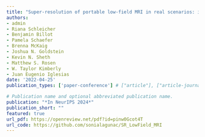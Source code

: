 ```yaml
---
title: "Super-resolution of portable low-field MRI in real scenarios: integration with denoising and domain adaptation"
authors:
- admin
- Riana Schleicher
- Benjamin Billot
- Pamela Schaefer
- Brenna McKaig
- Joshua N. Goldstein
- Kevin N. Sheth
- Matthew S. Rosen
- W. Taylor Kimberly
- Juan Eugenio Iglesias
date: '2022-04-25'
publication_types: ['paper-conference'] # ["article"], ["article-journal"] or ['paper-conference']

# Publication name and optional abbreviated publication name.
publication: "*In NeurIPS 2024*"
publication_short: ""
featured: true
url_pdf: https://openreview.net/pdf?id=pinw0Gcot4T
url_code: https://github.com/sonialagunac/SR_LowField_MRI
---
```

